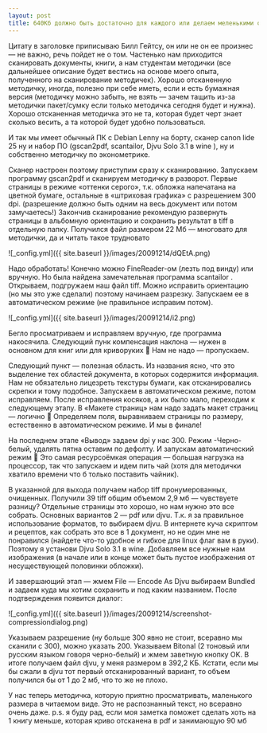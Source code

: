 ```yaml
---
layout: post
title: 640Кб должно быть достаточно для каждого или делаем меленькими отсканенные методички
---
```


Цитату в заголовке приписываю Билл Гейтсу, он или не он ее произнес — не важно, речь пойдет не о том. Частенько нам приходится сканировать документы, книги, а нам студентам методички (все дальнейшее описание будет вестись на основе моего опыта, полученного на сканирование методичек). Хорошо отсканенную методичку, иногда, полезно при себе иметь, если и есть бумажная версия (методичку можно забыть, не взять — зачем тащить из-за методички пакет/сумку если только методичка сегодня будет и нужна). Хорошо отсканенная методичка это не та, которая будет черт знает сколько весить, а та которой будет удобно пользоваться.

И так мы имеет обычный ПК с Debian Lenny на борту, сканер canon lide 25 ну и набор ПО (gscan2pdf, scantailor, Djvu Solo 3.1 в wine ), ну и собственно методичку по эконометрике.

Сканер настроен поэтому приступим сразу к сканированию. Запускаем программу gscan2pdf и сканируем методичку в разворот. Первые страницы в режиме «оттенки серого», т.к. обложка напечатана на цветной бумаге, остальные в «штриховая графика» с разрешением 300 dpi. (разрешение должно быть одним на весь документ или потом замучаетесь!) Закончив сканирование рекомендую развернуть страницы в альбомную ориентацию и сохранить результат в tiff в отдельную папку. Получился файл размером 22 Мб — многовато для методички, да и читать такое трудновато

![_config.yml]({{ site.baseurl }}/images/20091214/dQEtA.png)

Надо обработать! Конечно можно FineReader-ом (лезть под винду) или вручную. Но была найдена замечательная программа scantailor . Открываем, подгружаем наш файл tiff. Можно исправить ориентацию (но мы это уже сделали) поэтому начинаем разрезку. Запускаем ее в автоматическом режиме (не правильное исправим потом).

![_config.yml]({{ site.baseurl }}/images/20091214/i2.png)

Бегло просматриваем и исправляем вручную, где программа накосячила.  Следующий пунк компенсация наклона — нужен в основном для книг или для криворуких 🙂 Нам не надо — пропускаем.

Следующий пункт — полезная область. Из названия ясно, что это выделение тех областей документа, в которых содержится информация. Нам не обязательно лицезреть текстуры бумаги, как отсканировались скрепки и тому подобное. Запускаем в автоматическом режиме, потом исправляем.
После исправления косяков, а их было мало, переходим к следующему этапу. В «Макете страниц» нам надо задать макет страниц — логично 🙂 Определяем поля, выравниваем страницы по размеру, естественно в автоматическом режиме. И мы в финале!


На последнем этапе «Вывод» задаем dpi у нас 300. Режим -Черно-белый, удалять пятна оставим по дефолту. И запускам автоматический режим 🙂 Это самая ресурсоёмкая операция — большая нагрузка на процессор, так что запускаем и идем пить чай (хотя для методички хватило времени что б только поставить чайник).

В указанной для выхода получаем набор tiff пронумерованных, очищенных. Получили 39 tiff общим объемом 2,9 мб — чувствуете разницу?
Отдельные страницы это хорошо, но нам нужно это все собрать. Основных вариантов 2 — pdf или djvu. Т.к. я за правильное использование форматов, то выбираем djvu. В интернете куча скриптом и рецептов, как собрать это все в 1 документ, но не один мне не понравился (найдете что-то удобное и гибкое для linux флаг вам в руки). Поэтому я установи Djvu Solo 3.1 в wine.
Добавляем все нужные нам изображения (в начале или в конце может быть пустое изображения от несуществующей половинки обложки).

И завершающий этап — жмем File — Encode As  Djvu выбираем Bundled и задаем куда мы хотим сохранить и под каким названием. После подтверждения появится диалог:

![_config.yml]({{ site.baseurl }}/images/20091214/screenshot-compressiondialog.png)

Указываем разрешение (ну больше 300 явно не стоит, всеравно мы сканили с 300), можно указать 200. Указываем Bitonal (2 тоновый или русским языком говоря черно-белый) и жмем заветную кнопку OK.
В итоге получаем файл djvu, у меня размером в 392,2 КБ. Кстати, если мы бы сжали в djvu тот первый отсканированный вариант, то объем  получился бы от 1 до 2 мб, что то же не плохо.


У нас теперь методичка, которую приятно просматривать, маленького размера в читаемом виде. Это не распознанный текст, но всеравно очень даже.
p.s. я буду рад, если моя заметка поможет сделать хоть на 1 книгу меньше, которая криво отсканена в pdf и занимающую 90 мб
